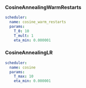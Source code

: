 
### CosineAnnealingWarmRestarts

```yaml
scheduler:
  name: cosine_warm_restarts
  params:
    T_0: 10
    T_mult: 1
    eta_min: 0.000001
```


### CosineAnnealingLR

```yaml
scheduler:
  name: cosine
  params:
    T_max: 10
    eta_min: 0.000001
```